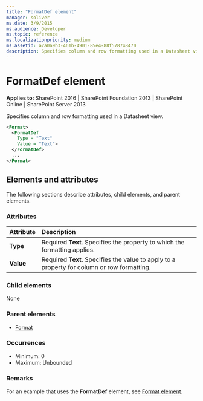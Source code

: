 ```yaml
---
title: "FormatDef element"
manager: soliver
ms.date: 3/9/2015
ms.audience: Developer
ms.topic: reference
ms.localizationpriority: medium
ms.assetid: a2a0a9b3-461b-4901-85e4-88f578748470
description: Specifies column and row formatting used in a Datasheet view.
---
```


# FormatDef element

**Applies to:** SharePoint 2016 | SharePoint Foundation 2013 | SharePoint Online | SharePoint Server 2013

Specifies column and row formatting used in a Datasheet view.

```XML
<Format>
  <FormatDef
    Type = "Text"
    Value = "Text">
  </FormatDef>
  ...
</Format>
```

## Elements and attributes

The following sections describe attributes, child elements, and parent elements.

### Attributes

|**Attribute**|**Description**|
|:-----|:-----|
|**Type** <br/> |Required **Text**. Specifies the property to which the formatting applies.  <br/> |
|**Value** <br/> |Required **Text**. Specifies the value to apply to a property for column or row formatting.  <br/> |

### Child elements

None

### Parent elements

- [Format](format-element.md)

### Occurrences

- Minimum: 0
- Maximum: Unbounded

### Remarks

For an example that uses the **FormatDef** element, see [Format element](format-element.md).

